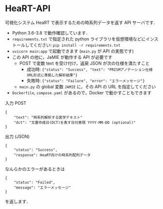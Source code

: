 # HeaRT-API

可視化システム HeaRT で表示するための時系列データを返す API サーバです．

- Python 3.6-3.8 で動作確認しています．
- `requirements.txt` で指定された python ライブラリを仮想環境などにインストールしてください: `pip install -r requirements.txt`
- `uvicorn main:app` で起動できます (`main.py` が API の実態です)
- この API の他に，JaMIE が動作する API が必要です
  - POST で変数 text を受け付け，返戻 JSON が次の仕様を満たすこと
    - 成功時: `{"status": "Success", "text": "PRISMアノテーション仕様XML形式に準拠した解析結果"}`
    - 失敗時: `{"status": "Failure", "error": "エラーメッセージ"}`
  - `main.py` の global 変数 `JAMIE` に，その API の URL を指定してください
- `Dockerfile`, `compose.yaml` があるので，Docker で動かすこともできます

入力 POST

```
{
    "text": "時系列解析する医学テキスト"
    "dct": "文書作成日(DCT)を表す日付表現 YYYY-MM-DD (optional)"
}
```

出力 (JSON)

```
{
    "status": "Success",
    "response": HeaRT向けの時系列配列データ
}
```

なんらかのエラーがあるときは

```
{
    "status": "Failed",
    "message": "エラーメッセージ"
}
```

を返します．

